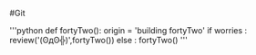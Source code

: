 #Git 

'''python
def fortyTwo():
    origin = 'building fortyTwo'
    if worries :
        review('(ʘдʘ╬)',fortyTwo())
    else :
        fortyTwo()
'''
